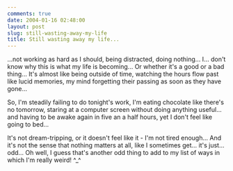 ```yaml
---
comments: true
date: 2004-01-16 02:48:00
layout: post
slug: still-wasting-away-my-life
title: Still wasting away my life...
---
```


...not working as hard as I should, being distracted, doing nothing...  I... don't know why this is what my life is becoming...  Or whether it's a good or a bad thing...  It's almost like being outside of time, watching the hours flow past like lucid memories, my mind forgetting their passing as soon as they have gone...  

So, I'm steadily failing to do tonight's work, I'm eating chocolate like there's no tomorrow, staring at a computer screen without doing anything useful... and having to be awake again in five an a half hours, yet I don't feel like going to bed...  

It's not dream-tripping, or it doesn't feel like it - I'm not tired enough... And it's not the sense that nothing matters at all, like I sometimes get... it's just... odd...  Oh well, I guess that's another odd thing to add to my list of ways in which I'm really weird! ^_^  


